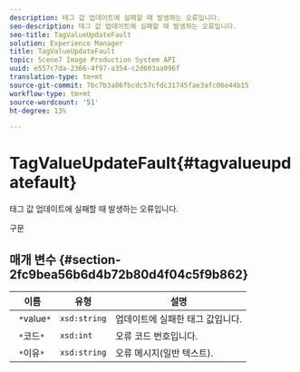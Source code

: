 ```yaml
---
description: 태그 값 업데이트에 실패할 때 발생하는 오류입니다.
seo-description: 태그 값 업데이트에 실패할 때 발생하는 오류입니다.
seo-title: TagValueUpdateFault
solution: Experience Manager
title: TagValueUpdateFault
topic: Scene7 Image Production System API
uuid: e557c7da-2366-4f97-a354-c2d603aa996f
translation-type: tm+mt
source-git-commit: 7bc7b3a86fbcdc57cfdc31745fae3afc06e44b15
workflow-type: tm+mt
source-wordcount: '51'
ht-degree: 13%

---
```



# TagValueUpdateFault{#tagvalueupdatefault}

태그 값 업데이트에 실패할 때 발생하는 오류입니다.

구문

## 매개 변수 {#section-2fc9bea56b6d4b72b80d4f04c5f9b862}

| 이름 | 유형 | 설명 |
|---|---|---|
| ` *`value`*` | `xsd:string` | 업데이트에 실패한 태그 값입니다. |
| ` *`코드`*` | `xsd:int` | 오류 코드 번호입니다. |
| ` *`이유`*` | `xsd:string` | 오류 메시지(일반 텍스트). |

